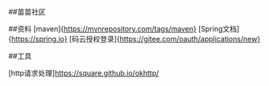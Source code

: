 ##苗苗社区


##资料
[maven]{https://mvnrepository.com/tags/maven}
[Spring文档]{https://spring.io}
[码云授权登录]{https://gitee.com/oauth/applications/new}

##工具

[http请求处理]https://square.github.io/okhttp/